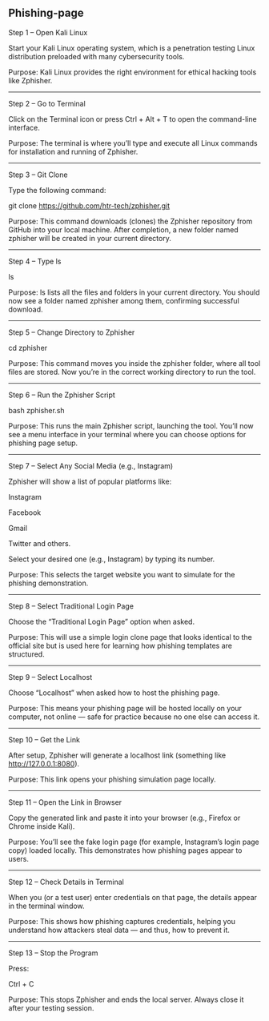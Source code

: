 ## Phishing-page
Step 1 – Open Kali Linux

Start your Kali Linux operating system, which is a penetration testing Linux distribution preloaded with many cybersecurity tools.

Purpose: Kali Linux provides the right environment for ethical hacking tools like Zphisher.


---

Step 2 – Go to Terminal

Click on the Terminal icon or press Ctrl + Alt + T to open the command-line interface.

 Purpose: The terminal is where you’ll type and execute all Linux commands for installation and running of Zphisher.


---

Step 3 – Git Clone

Type the following command:

git clone https://github.com/htr-tech/zphisher.git

 Purpose:
This command downloads (clones) the Zphisher repository from GitHub into your local machine.
After completion, a new folder named zphisher will be created in your current directory.


---

Step 4 – Type ls

ls

Purpose:
ls lists all the files and folders in your current directory. You should now see a folder named zphisher among them, confirming successful download.


---

Step 5 – Change Directory to Zphisher

cd zphisher

 Purpose:
This command moves you inside the zphisher folder, where all tool files are stored.
Now you’re in the correct working directory to run the tool.


---

Step 6 – Run the Zphisher Script

bash zphisher.sh

 Purpose:
This runs the main Zphisher script, launching the tool. You’ll now see a menu interface in your terminal where you can choose options for phishing page setup.


---

Step 7 – Select Any Social Media (e.g., Instagram)

Zphisher will show a list of popular platforms like:

Instagram

Facebook

Gmail

Twitter
and others.


Select your desired one (e.g., Instagram) by typing its number.

 Purpose:
This selects the target website you want to simulate for the phishing demonstration.


---

Step 8 – Select Traditional Login Page

Choose the “Traditional Login Page” option when asked.

 Purpose:
This will use a simple login clone page that looks identical to the official site but is used here for learning how phishing templates are structured.


---

Step 9 – Select Localhost

Choose “Localhost” when asked how to host the phishing page.

 Purpose:
This means your phishing page will be hosted locally on your computer, not online — safe for practice because no one else can access it.


---

Step 10 – Get the Link

After setup, Zphisher will generate a localhost link (something like http://127.0.0.1:8080).

 Purpose:
This link opens your phishing simulation page locally.


---

Step 11 – Open the Link in Browser

Copy the generated link and paste it into your browser (e.g., Firefox or Chrome inside Kali).

 Purpose:
You’ll see the fake login page (for example, Instagram’s login page copy) loaded locally.
This demonstrates how phishing pages appear to users.


---

Step 12 – Check Details in Terminal

When you (or a test user) enter credentials on that page, the details appear in the terminal window.

 Purpose:
This shows how phishing captures credentials, helping you understand how attackers steal data — and thus, how to prevent it.


---

Step 13 – Stop the Program

Press:

Ctrl + C

 Purpose:
This stops Zphisher and ends the local server. Always close it after your testing session.
